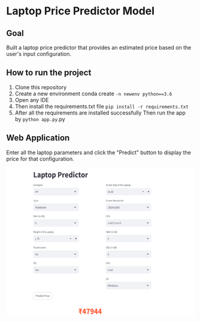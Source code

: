 # Laptop Price Predictor Model

## Goal
Built a laptop price predictor that provides an estimated price based on the user's input configuration.
 
## 	How to run the project
1. Clone this repository
2. Create a new environment conda create  `-n newenv python==3.6`
3. Open any IDE
4. Then install the requirements.txt file `pip install -r requirements.txt`
5. After all the requirements are installed successfully Then run the app by `python app.py`.py

## Web Application
Enter all the laptop parameters and click the "Predict" button to display the price for that configuration.

<img src="https://github.com/freevs/Laptop-Price-Predictor/blob/master/Laptop%20Prediction.png" width="800" height="400">
